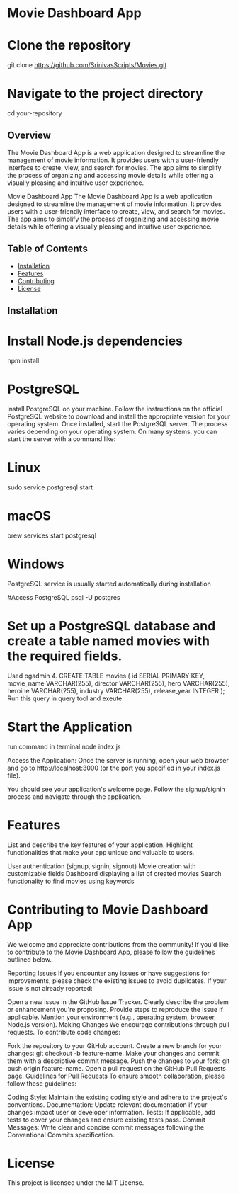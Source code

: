 # Movie Dashboard App

# Clone the repository
git clone https://github.com/SrinivasScripts/Movies.git

# Navigate to the project directory
cd your-repository
## Overview

The Movie Dashboard App is a web application designed to streamline the management of movie information. It provides users with a user-friendly interface to create, view, and search for movies. The app aims to simplify the process of organizing and accessing movie details while offering a visually pleasing and intuitive user experience.

Movie Dashboard App
The Movie Dashboard App is a web application designed to streamline the management of movie information. It provides users with a user-friendly interface to create, view, and search for movies. The app aims to simplify the process of organizing and accessing movie details while offering a visually pleasing and intuitive user experience.

## Table of Contents

- [Installation](#installation)
- [Features](#features)
- [Contributing](#contributing)
- [License](#license)

## Installation

# Install Node.js dependencies
npm install

# PostgreSQL
install PostgreSQL on your machine. Follow the instructions on the official PostgreSQL website to download and install the appropriate version for your operating system.
Once installed, start the PostgreSQL server. The process varies depending on your operating system. On many systems, you can start the server with a command like:
# Linux
sudo service postgresql start

# macOS
brew services start postgresql

# Windows
PostgreSQL service is usually started automatically during installation

#Access PostgreSQL
psql -U postgres


# Set up a PostgreSQL database and create a table named movies with the required fields.
Used pgadmin 4.
CREATE TABLE movies (
    id SERIAL PRIMARY KEY,
    movie_name VARCHAR(255),
    director VARCHAR(255),
    hero VARCHAR(255),
    heroine VARCHAR(255),
    industry VARCHAR(255),
    release_year INTEGER
);
Run this query in query tool and exeute.

# Start the Application
run command in terminal node index.js

Access the Application:
Once the server is running, open your web browser and go to http://localhost:3000 (or the port you specified in your index.js file).

You should see your application's welcome page. Follow the signup/signin process and navigate through the application.

# Features
List and describe the key features of your application. Highlight functionalities that make your app unique and valuable to users.

User authentication (signup, signin, signout)
Movie creation with customizable fields
Dashboard displaying a list of created movies
Search functionality to find movies using keywords

# Contributing to Movie Dashboard App
We welcome and appreciate contributions from the community! If you'd like to contribute to the Movie Dashboard App, please follow the guidelines outlined below.

Reporting Issues
If you encounter any issues or have suggestions for improvements, please check the existing issues to avoid duplicates. If your issue is not already reported:

Open a new issue in the GitHub Issue Tracker.
Clearly describe the problem or enhancement you're proposing.
Provide steps to reproduce the issue if applicable.
Mention your environment (e.g., operating system, browser, Node.js version).
Making Changes
We encourage contributions through pull requests. To contribute code changes:

Fork the repository to your GitHub account.
Create a new branch for your changes: git checkout -b feature-name.
Make your changes and commit them with a descriptive commit message.
Push the changes to your fork: git push origin feature-name.
Open a pull request on the GitHub Pull Requests page.
Guidelines for Pull Requests
To ensure smooth collaboration, please follow these guidelines:

Coding Style: Maintain the existing coding style and adhere to the project's conventions.
Documentation: Update relevant documentation if your changes impact user or developer information.
Tests: If applicable, add tests to cover your changes and ensure existing tests pass.
Commit Messages: Write clear and concise commit messages following the Conventional Commits specification.

# License
This project is licensed under the MIT License.
